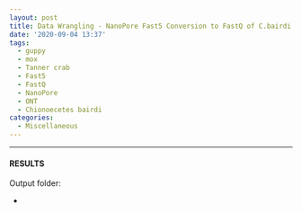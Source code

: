 ```yaml
---
layout: post
title: Data Wrangling - NanoPore Fast5 Conversion to FastQ of C.bairdi 20102558-2729 Run-01 on Mox with GPU Node
date: '2020-09-04 13:37'
tags:
  - guppy
  - mox
  - Tanner crab
  - Fast5
  - FastQ
  - NanoPore
  - ONT
  - Chionoecetes bairdi
categories:
  - Miscellaneous
---
```




---

#### RESULTS

Output folder:

- []()
